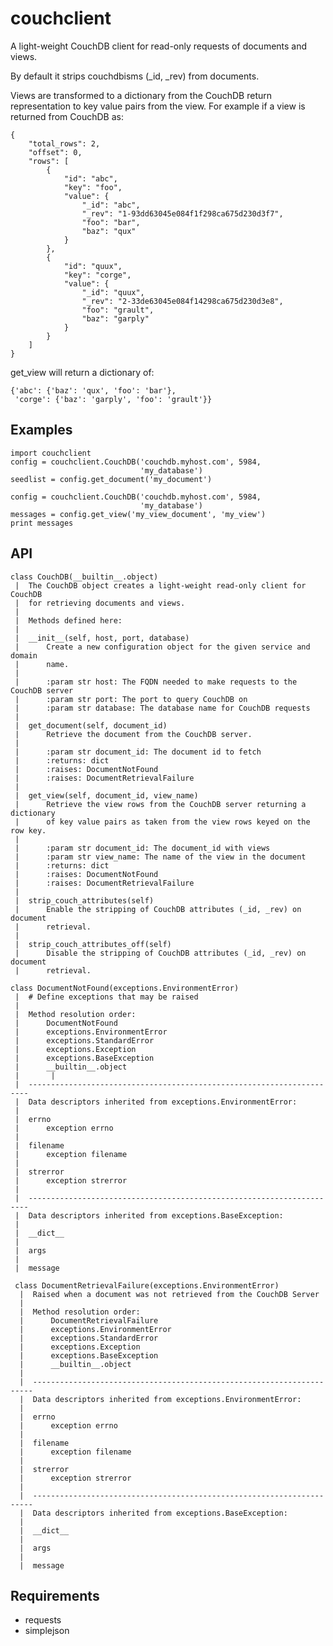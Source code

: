 couchclient
===========
A light-weight CouchDB client for read-only requests of documents and views.

By default it strips couchdbisms (_id, _rev) from documents.

Views are transformed to a dictionary from the CouchDB return representation to
key value pairs from the view. For example if a view is returned from CouchDB as:

    {
        "total_rows": 2,
        "offset": 0,
        "rows": [
            {
                "id": "abc",
                "key": "foo",
                "value": {
                    "_id": "abc",
                    "_rev": "1-93dd63045e084f1f298ca675d230d3f7",
                    "foo": "bar",
                    "baz": "qux"
                }
            },
            {
                "id": "quux",
                "key": "corge",
                "value": {
                    "_id": "quux",
                    "_rev": "2-33de63045e084f14298ca675d230d3e8",
                    "foo": "grault",
                    "baz": "garply"
                }
            }
        ]
    }

get_view will return a dictionary of:

    {'abc': {'baz': 'qux', 'foo': 'bar'},
     'corge': {'baz': 'garply', 'foo': 'grault'}}

Examples
--------

    import couchclient
    config = couchclient.CouchDB('couchdb.myhost.com', 5984,
                                 'my_database')
    seedlist = config.get_document('my_document')

    config = couchclient.CouchDB('couchdb.myhost.com', 5984,
                                 'my_database')
    messages = config.get_view('my_view_document', 'my_view')
    print messages

API
---

    class CouchDB(__builtin__.object)
     |  The CouchDB object creates a light-weight read-only client for CouchDB
     |  for retrieving documents and views.
     |
     |  Methods defined here:
     |
     |  __init__(self, host, port, database)
     |      Create a new configuration object for the given service and domain
     |      name.
     |
     |      :param str host: The FQDN needed to make requests to the CouchDB server
     |      :param str port: The port to query CouchDB on
     |      :param str database: The database name for CouchDB requests
     |
     |  get_document(self, document_id)
     |      Retrieve the document from the CouchDB server.
     |
     |      :param str document_id: The document id to fetch
     |      :returns: dict
     |      :raises: DocumentNotFound
     |      :raises: DocumentRetrievalFailure
     |
     |  get_view(self, document_id, view_name)
     |      Retrieve the view rows from the CouchDB server returning a dictionary
     |      of key value pairs as taken from the view rows keyed on the row key.
     |
     |      :param str document_id: The document_id with views
     |      :param str view_name: The name of the view in the document
     |      :returns: dict
     |      :raises: DocumentNotFound
     |      :raises: DocumentRetrievalFailure
     |
     |  strip_couch_attributes(self)
     |      Enable the stripping of CouchDB attributes (_id, _rev) on document
     |      retrieval.
     |
     |  strip_couch_attributes_off(self)
     |      Disable the stripping of CouchDB attributes (_id, _rev) on document
     |      retrieval.

    class DocumentNotFound(exceptions.EnvironmentError)
     |  # Define exceptions that may be raised
     |
     |  Method resolution order:
     |      DocumentNotFound
     |      exceptions.EnvironmentError
     |      exceptions.StandardError
     |      exceptions.Exception
     |      exceptions.BaseException
     |      __builtin__.object
     |       |
     |  ----------------------------------------------------------------------
     |  Data descriptors inherited from exceptions.EnvironmentError:
     |
     |  errno
     |      exception errno
     |
     |  filename
     |      exception filename
     |
     |  strerror
     |      exception strerror
     |
     |  ----------------------------------------------------------------------
     |  Data descriptors inherited from exceptions.BaseException:
     |
     |  __dict__
     |
     |  args
     |
     |  message

     class DocumentRetrievalFailure(exceptions.EnvironmentError)
      |  Raised when a document was not retrieved from the CouchDB Server
      |
      |  Method resolution order:
      |      DocumentRetrievalFailure
      |      exceptions.EnvironmentError
      |      exceptions.StandardError
      |      exceptions.Exception
      |      exceptions.BaseException
      |      __builtin__.object
      |
      |  ----------------------------------------------------------------------
      |  Data descriptors inherited from exceptions.EnvironmentError:
      |
      |  errno
      |      exception errno
      |
      |  filename
      |      exception filename
      |
      |  strerror
      |      exception strerror
      |
      |  ----------------------------------------------------------------------
      |  Data descriptors inherited from exceptions.BaseException:
      |
      |  __dict__
      |
      |  args
      |
      |  message

Requirements
------------
- requests
- simplejson
